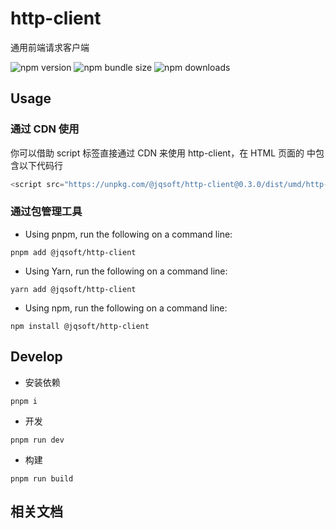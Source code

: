 # http-client

通用前端请求客户端

![npm version](https://img.shields.io/npm/v/@jqsoft/http-client)
![npm bundle size](https://img.shields.io/bundlephobia/min/@jqsoft/http-client)
![npm downloads](https://img.shields.io/npm/dm/@jqsoft/http-client)

## Usage

### 通过 CDN 使用

你可以借助 script 标签直接通过 CDN 来使用 http-client，在 HTML 页面的 <head> 中包含以下代码行

```js
<script src="https://unpkg.com/@jqsoft/http-client@0.3.0/dist/umd/http-client.min.js"/>
```

### 通过包管理工具

- Using pnpm, run the following on a command line:

```shell
pnpm add @jqsoft/http-client
```

- Using Yarn, run the following on a command line:

```shell
yarn add @jqsoft/http-client
```

- Using npm, run the following on a command line:

```shell
npm install @jqsoft/http-client
```

## Develop

- 安装依赖

```shell
pnpm i
```

- 开发

```shell
pnpm run dev
```

- 构建

```shell
pnpm run build
```

## 相关文档


